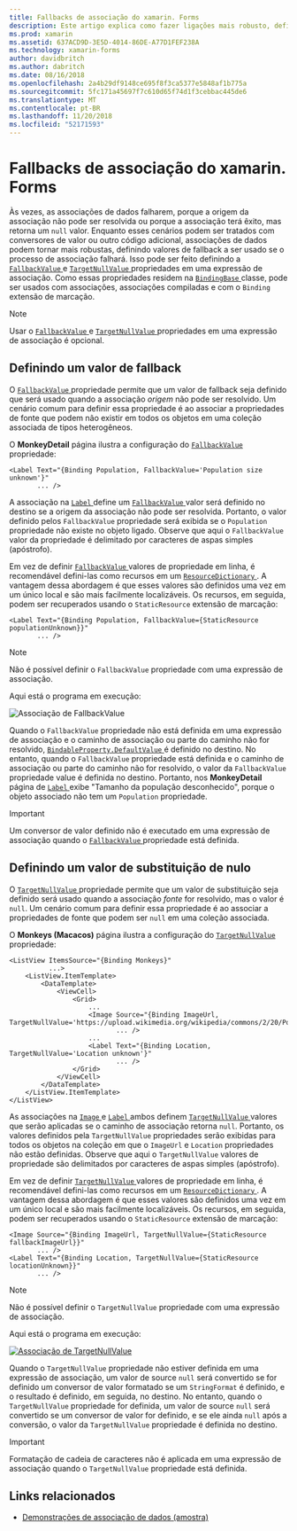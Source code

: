 ```yaml
---
title: Fallbacks de associação do xamarin. Forms
description: Este artigo explica como fazer ligações mais robusto, definindo valores de retorno que serão usados se a associação falhar.
ms.prod: xamarin
ms.assetid: 637ACD9D-3E5D-4014-86DE-A77D1FEF238A
ms.technology: xamarin-forms
author: davidbritch
ms.author: dabritch
ms.date: 08/16/2018
ms.openlocfilehash: 2a4b29df9148ce695f8f3ca5377e5848af1b775a
ms.sourcegitcommit: 5fc171a45697f7c610d65f74d1f3cebbac445de6
ms.translationtype: MT
ms.contentlocale: pt-BR
ms.lasthandoff: 11/20/2018
ms.locfileid: "52171593"
---
```

# <a name="xamarinforms-binding-fallbacks"></a>Fallbacks de associação do xamarin. Forms

Às vezes, as associações de dados falharem, porque a origem da associação não pode ser resolvida ou porque a associação terá êxito, mas retorna um `null` valor. Enquanto esses cenários podem ser tratados com conversores de valor ou outro código adicional, associações de dados podem tornar mais robustas, definindo valores de fallback a ser usado se o processo de associação falhará. Isso pode ser feito definindo a [ `FallbackValue` ](xref:Xamarin.Forms.BindingBase.FallbackValue) e [ `TargetNullValue` ](xref:Xamarin.Forms.BindingBase.TargetNullValue) propriedades em uma expressão de associação. Como essas propriedades residem na [ `BindingBase` ](xref:Xamarin.Forms.BindingBase) classe, pode ser usados com associações, associações compiladas e com o `Binding` extensão de marcação.

> [!NOTE]
> Usar o [ `FallbackValue` ](xref:Xamarin.Forms.BindingBase.FallbackValue) e [ `TargetNullValue` ](xref:Xamarin.Forms.BindingBase.TargetNullValue) propriedades em uma expressão de associação é opcional.

## <a name="defining-a-fallback-value"></a>Definindo um valor de fallback

O [ `FallbackValue` ](xref:Xamarin.Forms.BindingBase.FallbackValue) propriedade permite que um valor de fallback seja definido que será usado quando a associação *origem* não pode ser resolvido. Um cenário comum para definir essa propriedade é ao associar a propriedades de fonte que podem não existir em todos os objetos em uma coleção associada de tipos heterogêneos.

O **MonkeyDetail** página ilustra a configuração do [ `FallbackValue` ](xref:Xamarin.Forms.BindingBase.FallbackValue) propriedade:

```xaml
<Label Text="{Binding Population, FallbackValue='Population size unknown'}"
       ... />   
```

A associação na [ `Label` ](xref:Xamarin.Forms.Label) define um [ `FallbackValue` ](xref:Xamarin.Forms.BindingBase.FallbackValue) valor será definido no destino se a origem da associação não pode ser resolvida. Portanto, o valor definido pelos `FallbackValue` propriedade será exibida se o `Population` propriedade não existe no objeto ligado. Observe que aqui o `FallbackValue` valor da propriedade é delimitado por caracteres de aspas simples (apóstrofo).

Em vez de definir [ `FallbackValue` ](xref:Xamarin.Forms.BindingBase.FallbackValue) valores de propriedade em linha, é recomendável defini-las como recursos em um [ `ResourceDictionary` ](xref:Xamarin.Forms.ResourceDictionary). A vantagem dessa abordagem é que esses valores são definidos uma vez em um único local e são mais facilmente localizáveis. Os recursos, em seguida, podem ser recuperados usando o `StaticResource` extensão de marcação:

```xaml
<Label Text="{Binding Population, FallbackValue={StaticResource populationUnknown}}"
       ... />  
```

> [!NOTE]
> Não é possível definir o `FallbackValue` propriedade com uma expressão de associação.

Aqui está o programa em execução:

![Associação de FallbackValue](binding-fallbacks-images/bindingunavailable-detail-cropped.png "FallbackValue associação")

Quando o `FallbackValue` propriedade não está definida em uma expressão de associação e o caminho de associação ou parte do caminho não for resolvido, [ `BindableProperty.DefaultValue` ](xref:Xamarin.Forms.BindableProperty.DefaultValue) é definido no destino. No entanto, quando o `FallbackValue` propriedade está definida e o caminho de associação ou parte do caminho não for resolvido, o valor da `FallbackValue` propriedade value é definida no destino. Portanto, nos **MonkeyDetail** página de [ `Label` ](xref:Xamarin.Forms.Label) exibe "Tamanho da população desconhecido", porque o objeto associado não tem um `Population` propriedade.

> [!IMPORTANT]
> Um conversor de valor definido não é executado em uma expressão de associação quando o [ `FallbackValue` ](xref:Xamarin.Forms.BindingBase.FallbackValue) propriedade está definida.

## <a name="defining-a-null-replacement-value"></a>Definindo um valor de substituição de nulo

O [ `TargetNullValue` ](xref:Xamarin.Forms.BindingBase.TargetNullValue) propriedade permite que um valor de substituição seja definido será usado quando a associação *fonte* for resolvido, mas o valor é `null`. Um cenário comum para definir essa propriedade é ao associar a propriedades de fonte que podem ser `null` em uma coleção associada.

O **Monkeys (Macacos)** página ilustra a configuração do [ `TargetNullValue` ](xref:Xamarin.Forms.BindingBase.TargetNullValue) propriedade:

```xaml
<ListView ItemsSource="{Binding Monkeys}"
          ...>
    <ListView.ItemTemplate>
        <DataTemplate>
            <ViewCell>
                <Grid>
                    ...
                    <Image Source="{Binding ImageUrl, TargetNullValue='https://upload.wikimedia.org/wikipedia/commons/2/20/Point_d_interrogation.jpg'}"
                           ... />
                    ...
                    <Label Text="{Binding Location, TargetNullValue='Location unknown'}"
                           ... />
                </Grid>
            </ViewCell>
        </DataTemplate>
    </ListView.ItemTemplate>
</ListView>
```

As associações na [ `Image` ](xref:Xamarin.Forms.Image) e [ `Label` ](xref:Xamarin.Forms.Label) ambos definem [ `TargetNullValue` ](xref:Xamarin.Forms.BindingBase.TargetNullValue) valores que serão aplicadas se o caminho de associação retorna `null`. Portanto, os valores definidos pela `TargetNullValue` propriedades serão exibidas para todos os objetos na coleção em que o `ImageUrl` e `Location` propriedades não estão definidas. Observe que aqui o `TargetNullValue` valores de propriedade são delimitados por caracteres de aspas simples (apóstrofo).

Em vez de definir [ `TargetNullValue` ](xref:Xamarin.Forms.BindingBase.TargetNullValue) valores de propriedade em linha, é recomendável defini-las como recursos em um [ `ResourceDictionary` ](xref:Xamarin.Forms.ResourceDictionary). A vantagem dessa abordagem é que esses valores são definidos uma vez em um único local e são mais facilmente localizáveis. Os recursos, em seguida, podem ser recuperados usando o `StaticResource` extensão de marcação:

```xaml
<Image Source="{Binding ImageUrl, TargetNullValue={StaticResource fallbackImageUrl}}"
       ... />
<Label Text="{Binding Location, TargetNullValue={StaticResource locationUnknown}}"
       ... />
```

> [!NOTE]
> Não é possível definir o `TargetNullValue` propriedade com uma expressão de associação.

Aqui está o programa em execução:

[![Associação de TargetNullValue](binding-fallbacks-images/bindingunavailable-small.png "associação TargetNullValue")](binding-fallbacks-images/bindingunavailable-large.png#lightbox "TargetNullValue associação")

Quando o `TargetNullValue` propriedade não estiver definida em uma expressão de associação, um valor de source `null` será convertido se for definido um conversor de valor formatado se um `StringFormat` é definido, e o resultado é definido, em seguida, no destino. No entanto, quando o `TargetNullValue` propriedade for definida, um valor de source `null` será convertido se um conversor de valor for definido, e se ele ainda `null` após a conversão, o valor da `TargetNullValue` propriedade é definida no destino.

> [!IMPORTANT]
> Formatação de cadeia de caracteres não é aplicada em uma expressão de associação quando o `TargetNullValue` propriedade está definida.

## <a name="related-links"></a>Links relacionados

- [Demonstrações de associação de dados (amostra)](https://developer.xamarin.com/samples/xamarin-forms/DataBindingDemos/)
